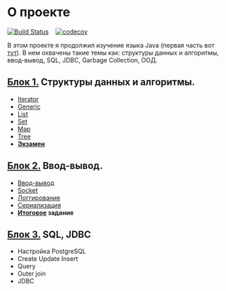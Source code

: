 # О проекте
[![Build Status](https://travis-ci.org/ReyBos/job4j_design.svg?branch=master)](https://travis-ci.org/ReyBos/job4j_design) &nbsp;&nbsp;
[![codecov](https://codecov.io/gh/ReyBos/job4j_design/branch/master/graph/badge.svg?token=ZNZ2AR42J3)](https://codecov.io/gh/ReyBos/job4j_design)
<p>В этом проекте я продолжил изучение языка Java (первая часть вот <a href="https://github.com/ReyBos/job4j_elementary">тут</a>). В нем охвачены такие темы как: 
cтруктуры данных и алгоритмы, ввод-вывод, SQL, JDBC, Garbage Collection, ООД.</p>
<h2><a href="https://github.com/ReyBos/job4j_design/tree/master/chapter_001">Блок 1.</a> Структуры данных и алгоритмы.</h2>
<ul>
  <li><a href="https://github.com/ReyBos/job4j_design/tree/master/chapter_001/src/main/java/ru/job4j/it">Iterator</a></li>
  <li><a href="https://github.com/ReyBos/job4j_design/tree/master/chapter_001/src/main/java/ru/job4j/generics">Generic</a></li>
  <li><a href="https://github.com/ReyBos/job4j_design/tree/master/chapter_001/src/main/java/ru/job4j/collection">List</a></li>
  <li><a href="https://github.com/ReyBos/job4j_design/blob/master/chapter_001/src/main/java/ru/job4j/collection/SimpleSet.java">Set</a></li>
  <li><a href="https://github.com/ReyBos/job4j_design/blob/master/chapter_001/src/main/java/ru/job4j/hash">Map</a></li>
  <li><a href="https://github.com/ReyBos/job4j_design/tree/master/chapter_001/src/main/java/ru/job4j/tree">Tree</a></li>
  <li><strong><a href="https://github.com/ReyBos/job4j_design_tests/tree/master/chapter_001">Экзамен</a></strong></li>
</ul>
<h2><a href="https://github.com/ReyBos/job4j_design/tree/master/chapter_002">Блок 2.</a> Ввод-вывод.</h2>
<ul>
  <li><a href="https://github.com/ReyBos/job4j_design/tree/master/chapter_002/src/main/java/ru/job4j/io">Ввод-вывод</a></li>
  <li><a href="https://github.com/ReyBos/job4j_design/blob/master/chapter_002/src/main/java/ru/job4j/io/EchoServer.java">Socket</a></li>
  <li><a href="https://github.com/ReyBos/job4j_design/blob/master/chapter_002/src/main/java/ru/job4j/io/UsageLog4j.java">Логгирование</a></li>
  <li><a href="https://github.com/ReyBos/job4j_design/tree/master/chapter_002/src/main/java/ru/job4j/serialization">Сериализация</a></li>
  <li><strong><a href="https://github.com/ReyBos/job4j_design_tests/tree/master/chapter_002_final_task">Итоговое</a> задание</strong></li>
</ul>
<h2><a href="https://github.com/ReyBos/job4j_design/tree/master/chapter_003">Блок 3.</a> SQL, JDBC</h2>
<ul>
  <li>Настройка PostgreSQL</li>
  <li>Create Update Insert</li>
  <li>Query</li>
  <li>Outer join</li>
  <li>JDBC</li>
</ul>
